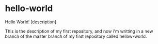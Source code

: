 # hello-world
Hello World! [description]

This is the description of my first repository, and now i'm writting in a new branch of the master branch of my first repository called hellow-world.
